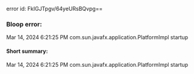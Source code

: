 error id: FkIGJTpgv/64yeURsBQvpg==
### Bloop error:

Mar 14, 2024 6:21:25 PM com.sun.javafx.application.PlatformImpl startup
#### Short summary: 

Mar 14, 2024 6:21:25 PM com.sun.javafx.application.PlatformImpl startup
